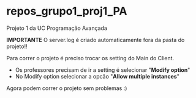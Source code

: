# repos_grupo1_proj1_PA
Projeto 1 da UC Programação Avançada

<strong>IMPORTANTE</strong> O server.log é criado automaticamente fora da pasta do projeto!!

Para correr o projeto é preciso trocar os setting do Main do Client.

  * Os professores precisam de ir a setting é selecionar "<strong>Modify option</strong>"
  * No Modify option selecionar a opcão "<strong>Allow multiple instances</strong>"

Agora podem correr o projeto sem problemas :)


